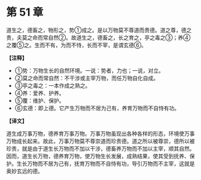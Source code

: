 # 第 51 章

道生之，德畜之，物形之，势①成之。是以万物莫不尊道而贵德。道之尊，德之贵，夫莫之命而常自然②。故道生之，德畜之，长之育之，亭之毒之③；养④之覆⑤之。生而不有，为而不恃，长而不宰，是谓玄德⑥。

**【注释】**

- ①势：万物生长的自然环境。一说：势者，力也；一说，对立。
- ②莫之命而常自然：不干涉或主宰万物，而任万物自化自成。
- ③亭之毒之：一本作成之熟之。
- ④养：爱养、护养。
- ⑤覆：维护、保护。
- ⑥玄德：即上德。它产生万物而不居为己有，养育万物而不自恃有功。

**【译文】**

道生成万事万物，德养育万事万物。万事万物虽现出各种各样的形态，环境使万事万物成长起来。故此，万事万物莫不尊崇道而珍贵德。道之所以被尊崇，德所以被珍贵，就是由于道生长万物而不加以干涉，德畜养万物而不加以主宰，顺其自然。因而，道生长万物，德养育万物，使万物生长发展，成熟结果，使其受到抚养、保护。生长万物而不居为己有，抚育万物而不自恃有功，导引万物而不主宰，这就是奥妙玄远的德。
